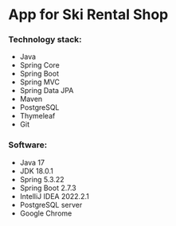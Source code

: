 # App for Ski Rental Shop

### Technology stack: 
- Java
- Spring Core
- Spring Boot
- Spring MVC
- Spring Data JPA
- Maven
- PostgreSQL
- Thymeleaf
- Git

### Software:
- Java 17
- JDK 18.0.1
- Spring 5.3.22
- Spring Boot 2.7.3
- IntelliJ IDEA 2022.2.1
- PostgreSQL server
- Google Chrome